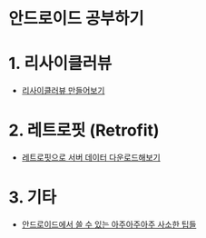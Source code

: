 # 안드로이드 공부하기

# 1. 리사이클러뷰
 - [리사이클러뷰 만들어보기](http://github.com/pleasantlife/SayHelloToAndroid/tree/master/RecyclerViewPractice)

# 2. 레트로핏 (Retrofit)

 - [레트로핏으로 서버 데이터 다운로드해보기](http://github.com/pleasantlife/SayHelloToAndroid/tree/master/RetrofitPractice)

# 3. 기타
 - [안드로이드에서 쓸 수 있는 아주아주아주 사소한 팁들](http://github.com/pleasantlife/SayHelloToAndroid/tree/master/AndroidSmallTips)